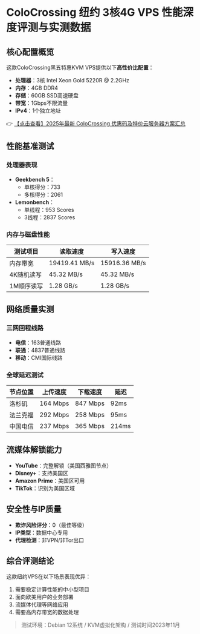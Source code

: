 # ColoCrossing 纽约 3核4G VPS 性能深度评测与实测数据

## 核心配置概览

这款ColoCrossing黑五特惠KVM VPS提供以下**高性价比配置**：
- **处理器**：3核 Intel Xeon Gold 5220R @ 2.2GHz
- **内存**：4GB DDR4
- **存储**：60GB SSD高速硬盘
- **带宽**：1Gbps不限流量
- **IPv4**：1个独立地址

👉 [【点击查看】2025年最新 ColoCrossing 优惠码及特价云服务器方案汇总](https://bit.ly/ColoCrossing)

## 性能基准测试

### 处理器表现
- **Geekbench 5**：
  - 单核得分：733
  - 多核得分：2061
- **Lemonbench**：
  - 单线程：953 Scores
  - 3线程：2837 Scores

### 内存与磁盘性能
| 测试项目       | 读取速度       | 写入速度       |
|----------------|----------------|----------------|
| 内存带宽      | 19419.41 MB/s | 15916.36 MB/s |
| 4K随机读写    | 45.32 MB/s    | 45.32 MB/s    |
| 1M顺序读写    | 1.28 GB/s     | 1.28 GB/s     |

## 网络质量实测

### 三网回程线路
- **电信**：163普通线路
- **联通**：4837普通线路
- **移动**：CMI国际线路

### 全球延迟测试
| 节点位置   | 上传速度   | 下载速度   | 延迟    |
|------------|------------|------------|---------|
| 洛杉矶     | 164 Mbps   | 847 Mbps   | 92ms    |
| 法兰克福   | 292 Mbps   | 258 Mbps   | 95ms    |
| 中国电信   | 237 Mbps   | 365 Mbps   | 214ms   |

## 流媒体解锁能力
- **YouTube**：完整解锁（美国西雅图节点）
- **Disney+**：支持美国区
- **Amazon Prime**：美国区可用
- **TikTok**：识别为美国区域

## 安全性与IP质量
- **欺诈风险评分**：0（最佳等级）
- **IP类型**：数据中心专用
- **代理检测**：非VPN/非Tor出口

## 综合评测结论
这款纽约VPS在以下场景表现优异：
1. 需要稳定计算性能的中小型项目
2. 面向欧美用户的业务部署
3. 流媒体代理等网络应用
4. 需要高内存带宽的数据处理

> 测试环境：Debian 12系统 / KVM虚拟化架构 / 测试时间2023年11月